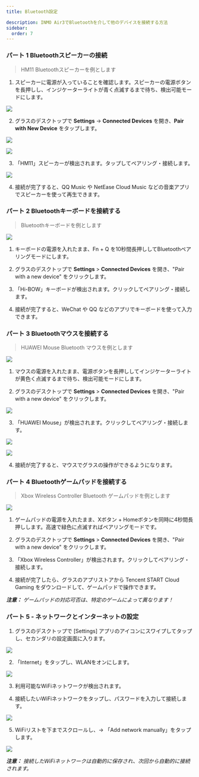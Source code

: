 ```yaml
---
title: Bluetooth設定

description: INMO Air3でBluetoothを介して他のデバイスを接続する方法
sidebar:
  order: 7
---
```


### パート 1 Bluetoothスピーカーの接続

> HM11 Bluetoothスピーカーを例とします

1. スピーカーに電源が入っていることを確認します。スピーカーの電源ボタンを長押しし、インジケーターライトが青く点滅するまで待ち、検出可能モードにします。  

![](public/images/air3/bluetooth-1.PNG)

2. グラスのデスクトップで **Settings** → **Connected Devices** を開き、**Pair with New Device** をタップします。  
  

![](public/images/air3/bluetooth-2.PNG)

![](public/images/air3/bluetooth-3.PNG)

3. 「HM11」スピーカーが検出されます。タップしてペアリング・接続します。 

![](public/images/air3/bluetooth-4.PNG)

4. 接続が完了すると、QQ Music や NetEase Cloud Music などの音楽アプリでスピーカーを使って再生できます。





### パート 2 Bluetoothキーボードを接続する 

> Bluetoothキーボードを例とします

![](public/images/air3/bluetooth-5.PNG)

1. キーボードの電源を入れたまま、Fn + Q を10秒間長押ししてBluetoothペアリングモードにします。  

2. グラスのデスクトップで **Settings** > **Connected Devices** を開き、"Pair with a new device" をクリックします。  

3. 「Hi-BOW」キーボードが検出されます。クリックしてペアリング・接続します。

4. 接続が完了すると、WeChat や QQ などのアプリでキーボードを使って入力できます。 



### パート 3 Bluetoothマウスを接続する  

> HUAWEI Mouse Bluetooth マウスを例とします  

![](public/images/air3/bluetooth-6.PNG)

1. マウスの電源を入れたまま、電源ボタンを長押ししてインジケーターライトが黄色く点滅するまで待ち、検出可能モードにします。  

2. グラスのデスクトップで **Settings** > **Connected Devices** を開き、"Pair with a new device" をクリックします。  

![](public/images/air3/bluetooth-7.png)

3. 「HUAWEI Mouse」が検出されます。クリックしてペアリング・接続します。  

![](public/images/air3/bluetooth-8.png)

![](public/images/air3/bluetooth-9.png)

4. 接続が完了すると、マウスでグラスの操作ができるようになります。





### パート 4 Bluetoothゲームパッドを接続する

> Xbox Wireless Controller Bluetooth ゲームパッドを例とします

![](public/images/air3/bluetooth-10.png)

1. ゲームパッドの電源を入れたまま、Xボタン + Homeボタンを同時に4秒間長押しします。高速で緑色に点滅すればペアリングモードです。  
  
2. グラスのデスクトップで **Settings** > **Connected Devices** を開き、"Pair with a new device" をクリックします。  
  
3. 「Xbox Wireless Controller」が検出されます。クリックしてペアリング・接続します。  
  
4. 接続が完了したら、グラスのアプリストアから Tencent START Cloud Gaming をダウンロードして、ゲームパッドで操作できます。  
  
***注意：** ゲームパッドの対応可否は、特定のゲームによって異なります！*  





### パート 5 - ネットワークとインターネットの設定&#xA;

1. グラスのデスクトップで \[Settings] アプリのアイコンにスワイプしてタップし、セカンダリの設定画面に入ります。  
  
![](public/images/air3/bluetooth-11.png)  
  
2. 「Internet」をタップし、WLANをオンにします。  
  
![](public/images/air3/bluetooth-12.png)  
  
3. 利用可能なWiFiネットワークが検出されます。  
  
4. 接続したいWiFiネットワークをタップし、パスワードを入力して接続します。  
  
![](public/images/air3/bluetooth-13.png)  
  
5. WiFiリストを下までスクロールし、→ 「Add network manually」をタップします。  
  
![](public/images/air3/bluetooth-14.png)  
  
***注意：** 接続したWiFiネットワークは自動的に保存され、次回から自動的に接続されます。*





